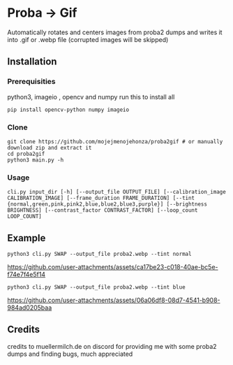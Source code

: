 # Proba -> Gif
Automatically rotates and centers images from proba2 dumps and writes it into .gif or .webp file (corrupted images will be skipped)
## Installation
### Prerequisities
python3, imageio , opencv and numpy
run this to install all

`pip install opencv-python numpy imageio`
### Clone
```
git clone https://github.com/mojejmenojehonza/proba2gif # or manually download zip and extract it
cd proba2gif
python3 main.py -h
```
### Usage
`cli.py input_dir [-h] [--output_file OUTPUT_FILE] [--calibration_image CALIBRATION_IMAGE] [--frame_duration FRAME_DURATION]
             [--tint {normal,green,pink,pink2,blue,blue2,blue3,purple}] [--brightness BRIGHTNESS]
             [--contrast_factor CONTRAST_FACTOR] [--loop_count LOOP_COUNT]
`
## Example
`python3 cli.py SWAP --output_file proba2.webp --tint normal`

https://github.com/user-attachments/assets/ca17be23-c018-40ae-bc5e-f74e7f4e5f14

`python3 cli.py SWAP --output_file proba2.webp --tint blue`

https://github.com/user-attachments/assets/06a06df8-08d7-4541-b908-984ad0205baa

## Credits
credits to muellermilch.de on discord for providing me with some proba2 dumps and finding bugs, much appreciated
